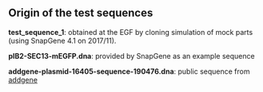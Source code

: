 Origin of the test sequences
----------------------------

**test_sequence_1**: obtained at the EGF by cloning simulation of mock parts (using SnapGene 4.1 on 2017/11).

**pIB2-SEC13-mEGFP.dna**: provided by SnapGene as an example sequence

**addgene-plasmid-16405-sequence-190476.dna**: public sequence from [addgene](https://www.addgene.org/16405/sequences/)
